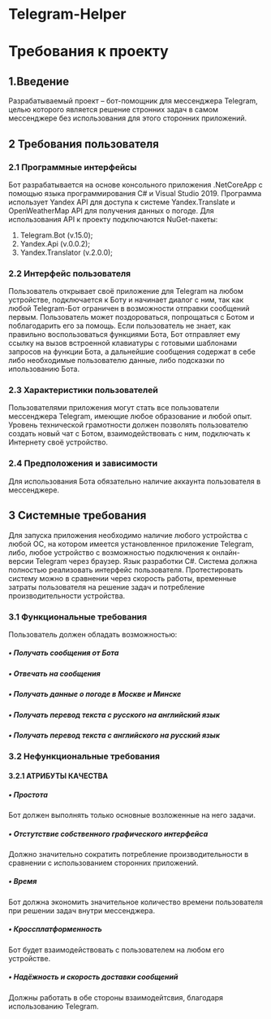 # Telegram-Helper
# Требования к проекту
## 1.Введение
Разрабатываемый проект – бот-помощник для мессенджера Telegram, целью которого является решение стронних задач в самом мессенджере без использования для этого сторонних приложений.
## 2 Требования пользователя
### 2.1 Программные интерфейсы
Бот разрабатывается на основе консольного приложения .NetCoreApp с помощью языка программирования C# и Visual Studio 2019. Программа использует Yandex API для доступа к системе Yandex.Translate и OpenWeatherMap API для получения данных о погоде. 
Для использования API к проекту подключаются NuGet-пакеты:
1) Telegram.Bot (v.15.0);
2) Yandex.Api (v.0.0.2);
3) Yandex.Translator (v.2.0.0);
### 2.2 Интерфейс пользователя
Пользователь открывает своё приложение для Telegram на любом устройстве, подключается к Боту и начинает диалог с ним, так как любой Telegram-Бот ограничен в возможности отправки сообщений первым. Пользователь может поздороваться, попрощаться с Ботом и поблагодарить его за помощь. Если пользователь не знает, как правильно воспользоваться функциями Бота, Бот отправляет ему ссылку на вызов встроенной клавиатуры с готовыми шаблонами запросов на функции Бота, а дальнейшие сообщения содержат в себе либо необходимые пользователю данные, либо подсказки по ипользованию Бота.
### 2.3 Характеристики пользователей
Пользователями приложения могут стать все пользователи мессенджера Telegram, имеющие любое образование и любой опыт. Уровень технической грамотности должен позволять пользователю создать новый чат с Ботом, взаимодействовать с ним, подключать к Интернету своё устройство.
### 2.4 Предположения и зависимости
Для использования Бота обязательно наличие аккаунта пользователя в мессенджере.
## 3 Системные требования
Для запуска приложения необходимо наличие любого устройства с любой ОС, на котором имеется установленное приложение Telegram, либо, любое устройство с возможностью подключения к онлайн-версии Telegram через браузер.
Язык разработки C#. Система должна полностью реализовать интерфейс пользователя. Протестировать систему можно в сравнении через скорость работы, временные затраты пользователя на решение задач и потребление производительности устройства.
### 3.1 Функциональные требования
Пользователь должен обладать возможностью:
##### •	Получать сообщения от Бота
##### •	Отвечать на сообщения
##### •	Получать данные о погоде в Москве и Минске 
##### •	Получать перевод текста с русского на английский язык
##### •	Получать перевод текста с английского на русский язык

### 3.2 Нефункциональные требования
#### 3.2.1 АТРИБУТЫ КАЧЕСТВА
##### •	Простота
Бот должен выполнять только основные возложенные на него задачи.
##### •	Отстутствие собственного графического интерфейса
Должно значительно сократить потребление производительности в сравнении с использованием сторонних приложений.
##### •	Время
Бот должна экономить значительное количество времени пользователя при решении задач внутри мессенджера.
##### •	Кроссплатформенность
Бот будет взаимодействовать с пользователем на любом его устройстве.
##### •	Надёжность и скорость доставки сообщений
Должны работать в обе стороны взаимодейтсвия, благодаря использованию Telegram.
